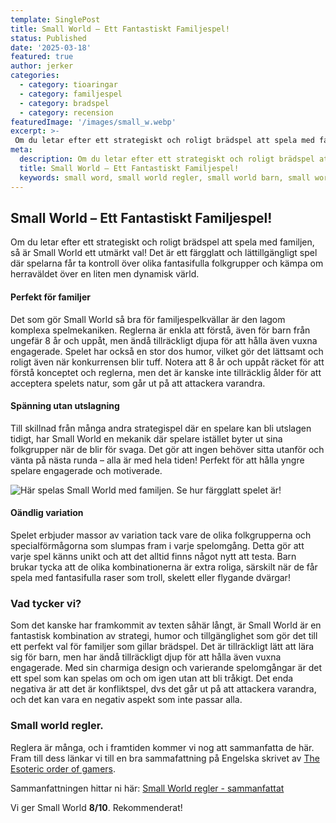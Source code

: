 ```yaml
---
template: SinglePost
title: Small World – Ett Fantastiskt Familjespel!
status: Published
date: '2025-03-18'
featured: true
author: jerker
categories:
  - category: tioaringar
  - category: familjespel
  - category: bradspel
  - category: recension
featuredImage: '/images/small_w.webp'
excerpt: >-
 Om du letar efter ett strategiskt och roligt brädspel att spela med familjen, så är Small World ett utmärkt val! Det är ett färgglatt och lättillgängligt spel där spelarna får ta kontroll över olika fantasifulla folkgrupper och kämpa om herraväldet över en liten men dynamisk värld.
meta:
  description: Om du letar efter ett strategiskt och roligt brädspel att spela med familjen, så är Small World ett utmärkt val!
  title: Small World – Ett Fantastiskt Familjespel!
  keywords: small word, small world regler, small world barn, small world brädspel
---
```


## Small World – Ett Fantastiskt Familjespel!

Om du letar efter ett strategiskt och roligt brädspel att spela med familjen, så är Small World ett utmärkt val! Det är ett färgglatt och lättillgängligt spel där spelarna får ta kontroll över olika fantasifulla folkgrupper och kämpa om herraväldet över en liten men dynamisk värld.

#### Perfekt för familjer

Det som gör Small World så bra för familjespelkvällar är den lagom komplexa spelmekaniken. Reglerna är enkla att förstå, även för barn från ungefär 8 år och uppåt, men ändå tillräckligt djupa för att hålla även vuxna engagerade. Spelet har också en stor dos humor, vilket gör det lättsamt och roligt även när konkurrensen blir tuff. Notera att 8 år och uppåt räcket för att förstå konceptet och reglerna, men det är kanske inte tillräcklig ålder för att acceptera spelets natur, som går ut på att attackera varandra.

#### Spänning utan utslagning

Till skillnad från många andra strategispel där en spelare kan bli utslagen tidigt, har Small World en mekanik där spelare istället byter ut sina folkgrupper när de blir för svaga. Det gör att ingen behöver sitta utanför och vänta på nästa runda – alla är med hela tiden! Perfekt för att hålla yngre spelare engagerade och motiverade.

![Här spelas Small World med familjen. Se hur färgglatt spelet är!](/images/small_world.webp)

#### Oändlig variation

Spelet erbjuder massor av variation tack vare de olika folkgrupperna och specialförmågorna som slumpas fram i varje spelomgång. Detta gör att varje spel känns unikt och att det alltid finns något nytt att testa. Barn brukar tycka att de olika kombinationerna är extra roliga, särskilt när de får spela med fantasifulla raser som troll, skelett eller flygande dvärgar!

### Vad tycker vi?

Som det kanske har framkommit av texten såhär långt, är Small World är en fantastisk kombination av strategi, humor och tillgänglighet som gör det till ett perfekt val för familjer som gillar brädspel. Det är tillräckligt lätt att lära sig för barn, men har ändå tillräckligt djup för att hålla även vuxna engagerade. Med sin charmiga design och varierande spelomgångar är det ett spel som kan spelas om och om igen utan att bli tråkigt. Det enda negativa är att det är konfliktspel, dvs det går ut på att attackera varandra, och det kan vara en negativ aspekt som inte passar alla.

### Small world regler.

Reglera är många, och i framtiden kommer vi nog att sammanfatta de här. Fram till dess länkar vi till en bra sammafattning på Engelska skrivet av <a href="https://www.orderofgamers.com/" rel="nofollow" target="_blank">The Esoteric order of gamers</a>. 

Sammanfattningen hittar ni här: <a href="/rules/SmallWorld_overview.pdf">Small World regler - sammanfattat</a>

Vi ger Small World **8/10**. Rekommenderat!

